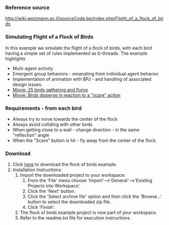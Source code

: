 
### Reference source
http://wiki.weizmann.ac.il/sourceCode.bp/index.php/Flight_of_a_flock_of_birds

### Simulating Flight of a Flock of Birds
In this example we simulate the flight of a flock of birds, with each bird having a simple set of rules implemented as b-threads. The example highlights

* Multi-agent activity
* Emergent group behaviors - emanating from individual agent behavior
* Implementation of animation with BPJ - and handling of associated design issues.
* [Movie: 25 birds gathering and flying](http://www.wisdom.weizmann.ac.il/~bprogram/videos/flock25Gather.avi)
* [Movie: Birds disperse in reaction to a "scare" action](http://www.wisdom.weizmann.ac.il/~bprogram/videos/flockScare.mp4)

### Requirements - from each bird
* Always try to move towards the center of the flock
* Always avoid colliding with other birds
* When getting close to a wall - change direction - in the same "reflection" angle
* When the "Scare" button is hit - fly away from the center of the flock.

### Download
1. Click [here](http://wiki.weizmann.ac.il/sourceCode.bp/images/sourceCode.bp/Flock.zip) to download the flock of birds example.
2. Installation Instructions:
    1. Import the downloaded project to your workspace:
        1. From the 'File' menu choose 'Import'-->'General'-->'Existing Projects into Workspace'.
        2. Click the 'Next' button.
        3. Click the 'Select archive file' option and then click the 'Browse...' button to select the downloaded zip file.
        4. Click 'Finish'.
    2. The flock of birds example project is now part of your workspace.
    3. Refer to the readme.txt file for execution instructions.

